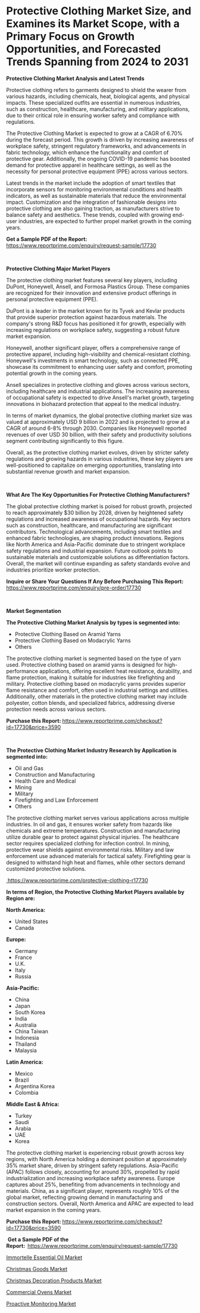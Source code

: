 <p><h1>Protective Clothing Market Size, and Examines its Market Scope, with a Primary Focus on Growth Opportunities, and Forecasted Trends Spanning from 2024 to 2031</h1></p><p><strong>Protective Clothing Market Analysis and Latest Trends</strong></p>
<p><p>Protective clothing refers to garments designed to shield the wearer from various hazards, including chemicals, heat, biological agents, and physical impacts. These specialized outfits are essential in numerous industries, such as construction, healthcare, manufacturing, and military applications, due to their critical role in ensuring worker safety and compliance with regulations.</p><p>The Protective Clothing Market is expected to grow at a CAGR of 6.70% during the forecast period. This growth is driven by increasing awareness of workplace safety, stringent regulatory frameworks, and advancements in fabric technology, which enhance the functionality and comfort of protective gear. Additionally, the ongoing COVID-19 pandemic has boosted demand for protective apparel in healthcare settings, as well as the necessity for personal protective equipment (PPE) across various sectors.</p><p>Latest trends in the market include the adoption of smart textiles that incorporate sensors for monitoring environmental conditions and health indicators, as well as sustainable materials that reduce the environmental impact. Customization and the integration of fashionable designs into protective clothing are also gaining traction, as manufacturers strive to balance safety and aesthetics. These trends, coupled with growing end-user industries, are expected to further propel market growth in the coming years.</p></p>
<p><strong>Get a Sample PDF of the Report:&nbsp;</strong> <a href="https://www.reportprime.com/enquiry/request-sample/17730?utm_campaign=40&utm_medium=2&utm_source=Github&utm_content=ia&utm_term=20112024&utm_id=protective-clothing">https://www.reportprime.com/enquiry/request-sample/17730</a></p>
<p>&nbsp;</p>
<p><strong>Protective Clothing Major Market Players</strong></p>
<p><p>The protective clothing market features several key players, including DuPont, Honeywell, Ansell, and Formosa Plastics Group. These companies are recognized for their innovation and extensive product offerings in personal protective equipment (PPE).</p><p>DuPont is a leader in the market known for its Tyvek and Kevlar products that provide superior protection against hazardous materials. The company's strong R&D focus has positioned it for growth, especially with increasing regulations on workplace safety, suggesting a robust future market expansion.</p><p>Honeywell, another significant player, offers a comprehensive range of protective apparel, including high-visibility and chemical-resistant clothing. Honeywell's investments in smart technology, such as connected PPE, showcase its commitment to enhancing user safety and comfort, promoting potential growth in the coming years.</p><p>Ansell specializes in protective clothing and gloves across various sectors, including healthcare and industrial applications. The increasing awareness of occupational safety is expected to drive Ansell's market growth, targeting innovations in biohazard protection that appeal to the medical industry.</p><p>In terms of market dynamics, the global protective clothing market size was valued at approximately USD 9 billion in 2022 and is projected to grow at a CAGR of around 6-8% through 2030. Companies like Honeywell reported revenues of over USD 30 billion, with their safety and productivity solutions segment contributing significantly to this figure.</p><p>Overall, as the protective clothing market evolves, driven by stricter safety regulations and growing hazards in various industries, these key players are well-positioned to capitalize on emerging opportunities, translating into substantial revenue growth and market expansion.</p></p>
<p>&nbsp;</p>
<p><strong>What Are The Key Opportunities For Protective Clothing Manufacturers?</strong></p>
<p><p>The global protective clothing market is poised for robust growth, projected to reach approximately $30 billion by 2028, driven by heightened safety regulations and increased awareness of occupational hazards. Key sectors such as construction, healthcare, and manufacturing are significant contributors. Technological advancements, including smart textiles and enhanced fabric technologies, are shaping product innovations. Regions like North America and Asia-Pacific dominate due to stringent workplace safety regulations and industrial expansion. Future outlook points to sustainable materials and customizable solutions as differentiation factors. Overall, the market will continue expanding as safety standards evolve and industries prioritize worker protection.</p></p>
<p><strong>Inquire or Share Your Questions If Any Before Purchasing This Report:</strong> <a href="https://www.reportprime.com/enquiry/pre-order/17730?utm_campaign=40&utm_medium=2&utm_source=Github&utm_content=ia&utm_term=20112024&utm_id=protective-clothing">https://www.reportprime.com/enquiry/pre-order/17730</a></p>
<p>&nbsp;</p>
<p><strong>Market Segmentation</strong></p>
<p><strong>The Protective Clothing Market Analysis by types is segmented into:</strong></p>
<p><ul><li>Protective Clothing Based on Aramid Yarns</li><li>Protective Clothing Based on Modacrylic Yarns</li><li>Others</li></ul></p>
<p><p>The protective clothing market is segmented based on the type of yarn used. Protective clothing based on aramid yarns is designed for high-performance applications, offering excellent heat resistance, durability, and flame protection, making it suitable for industries like firefighting and military. Protective clothing based on modacrylic yarns provides superior flame resistance and comfort, often used in industrial settings and utilities. Additionally, other materials in the protective clothing market may include polyester, cotton blends, and specialized fabrics, addressing diverse protection needs across various sectors.</p></p>
<p><strong>Purchase this Report:&nbsp;</strong><a href="https://www.reportprime.com/checkout?id=17730&price=3590&utm_campaign=40&utm_medium=2&utm_source=Github&utm_content=ia&utm_term=20112024&utm_id=protective-clothing">https://www.reportprime.com/checkout?id=17730&price=3590</a></p>
<p>&nbsp;</p>
<p><strong>The Protective Clothing Market Industry Research by Application is segmented into:</strong></p>
<p><ul><li>Oil and Gas</li><li>Construction and Manufacturing</li><li>Health Care and Medical</li><li>Mining</li><li>Military</li><li>Firefighting and Law Enforcement</li><li>Others</li></ul></p>
<p><p>The protective clothing market serves various applications across multiple industries. In oil and gas, it ensures worker safety from hazards like chemicals and extreme temperatures. Construction and manufacturing utilize durable gear to protect against physical injuries. The healthcare sector requires specialized clothing for infection control. In mining, protective wear shields against environmental risks. Military and law enforcement use advanced materials for tactical safety. Firefighting gear is designed to withstand high heat and flames, while other sectors demand customized protective solutions.</p></p>
<p><a href="https://www.reportprime.com/protective-clothing-r17730?utm_campaign=40&utm_medium=2&utm_source=Github&utm_content=ia&utm_term=20112024&utm_id=protective-clothing">&nbsp;https://www.reportprime.com/protective-clothing-r17730</a></p>
<p><strong>In terms of Region, the Protective Clothing Market Players available by Region are:</strong></p>
<p>
    <p> <strong> North America: </strong>
        <ul>
            <li>United States</li>
            <li>Canada</li>
        </ul>
        </p> 
    <p> <strong> Europe: </strong>
        <ul>
            <li>Germany</li>
            <li>France</li>
            <li>U.K.</li>
            <li>Italy</li>
            <li>Russia</li>
        </ul>
        </p> 
    <p> <strong> Asia-Pacific: </strong>
        <ul>
            <li>China</li>
            <li>Japan</li>
            <li>South Korea</li>
            <li>India</li>
            <li>Australia</li>
            <li>China Taiwan</li>
            <li>Indonesia</li>
            <li>Thailand</li>
            <li>Malaysia</li>
        </ul>
        </p> 
    <p> <strong> Latin America: </strong>
        <ul>
            <li>Mexico</li>
            <li>Brazil</li>
            <li>Argentina Korea</li>
            <li>Colombia</li>
        </ul>
        </p> 
    <p> <strong> Middle East & Africa: </strong>
        <ul>
            <li>Turkey</li>
            <li>Saudi</li>
            <li>Arabia</li>
            <li>UAE</li>
            <li>Korea</li>
        </ul>
    </p>
    </p>
<p><p>The protective clothing market is experiencing robust growth across key regions, with North America holding a dominant position at approximately 35% market share, driven by stringent safety regulations. Asia-Pacific (APAC) follows closely, accounting for around 30%, propelled by rapid industrialization and increasing workplace safety awareness. Europe captures about 25%, benefiting from advancements in technology and materials. China, as a significant player, represents roughly 10% of the global market, reflecting growing demand in manufacturing and construction sectors. Overall, North America and APAC are expected to lead market expansion in the coming years.</p></p>
<p><strong>Purchase this Report: </strong><a href="https://www.reportprime.com/checkout?id=17730&price=3590&utm_campaign=40&utm_medium=2&utm_source=Github&utm_content=ia&utm_term=20112024&utm_id=protective-clothing">https://www.reportprime.com/checkout?id=17730&price=3590</a></p>
<p>&nbsp;<strong>Get a Sample PDF of the Report:&nbsp;&nbsp;</strong><a href="https://www.reportprime.com/enquiry/request-sample/17730?utm_campaign=40&utm_medium=2&utm_source=Github&utm_content=ia&utm_term=20112024&utm_id=protective-clothing">https://www.reportprime.com/enquiry/request-sample/17730</a></p>
<p><strong></strong></p>
<p><p><a href="https://issuu.com/reportprime-2/docs/immortelle-essential-oil-market-siz_a6fc179bfa792b?utm_campaign=40&utm_medium=2&utm_source=Github&utm_content=ia&utm_term=20112024&utm_id=protective-clothing">Immortelle Essential Oil Market</a></p><p><a href="https://www.linkedin.com/pulse/insights-christmas-goods-market-players-size-geographical-jxtlc?utm_campaign=40&utm_medium=2&utm_source=Github&utm_content=ia&utm_term=20112024&utm_id=protective-clothing">Christmas Goods Market</a></p><p><a href="https://www.linkedin.com/pulse/navigating-global-christmas-decoration-products-market-5ksxc?utm_campaign=40&utm_medium=2&utm_source=Github&utm_content=ia&utm_term=20112024&utm_id=protective-clothing">Christmas Decoration Products Market</a></p><p><a href="https://github.com/abbislposival/Market-Research-Report-List-1/blob/main/commercial-ovens-market.md?utm_campaign=40&utm_medium=2&utm_source=Github&utm_content=ia&utm_term=20112024&utm_id=protective-clothing">Commercial Ovens Market</a></p><p><a href="https://issuu.com/reportprime-2/docs/proactive-monitoring-market-size-20_4b94ea0b870581?utm_campaign=40&utm_medium=2&utm_source=Github&utm_content=ia&utm_term=20112024&utm_id=protective-clothing">Proactive Monitoring Market</a></p></p>
